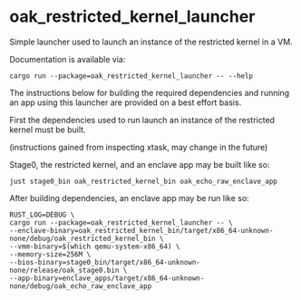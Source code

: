 # oak_restricted_kernel_launcher

Simple launcher used to launch an instance of the restricted kernel in a VM.

Documentation is available via:

```shell
cargo run --package=oak_restricted_kernel_launcher -- --help
```

The instructions below for building the required dependencies and running an app
using this launcher are provided on a best effort basis.

First the dependencies used to run launch an instance of the restricted kernel
must be built.

(instructions gained from inspecting xtask, may change in the future)

Stage0, the restricted kernel, and an enclave app may be built like so:

```shell
just stage0_bin oak_restricted_kernel_bin oak_echo_raw_enclave_app
```

After building dependencies, an enclave app may be run like so:

```shell
RUST_LOG=DEBUG \
cargo run --package=oak_restricted_kernel_launcher -- \
--enclave-binary=oak_restricted_kernel_bin/target/x86_64-unknown-none/debug/oak_restricted_kernel_bin \
--vmm-binary=$(which qemu-system-x86_64) \
--memory-size=256M \
--bios-binary=stage0_bin/target/x86_64-unknown-none/release/oak_stage0.bin \
--app-binary=enclave_apps/target/x86_64-unknown-none/debug/oak_echo_raw_enclave_app
```
